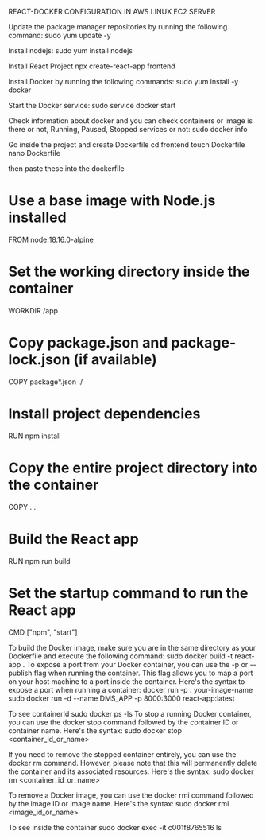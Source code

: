 REACT-DOCKER CONFIGURATION IN AWS LINUX EC2 SERVER

Update the package manager repositories by running the following command:
sudo yum update -y

Install nodejs:
sudo yum install nodejs

Install  React Project
npx create-react-app frontend

Install Docker by running the following commands:
sudo yum install -y docker

Start the Docker service:
sudo service docker start

Check information about docker and you can check containers or image is there or not, Running, Paused, Stopped services or not:
sudo docker info


Go inside the project and create Dockerfile
cd frontend
touch Dockerfile
nano Dockerfile

then paste these into the dockerfile
# Use a base image with Node.js installed
FROM node:18.16.0-alpine

# Set the working directory inside the container
WORKDIR /app

# Copy package.json and package-lock.json (if available)
COPY package*.json ./

# Install project dependencies
RUN npm install

# Copy the entire project directory into the container
COPY . .

# Build the React app
RUN npm run build

# Set the startup command to run the React app
CMD ["npm", "start"]

To build the Docker image, make sure you are in the same directory as your Dockerfile and execute the following command:
sudo docker build -t react-app .
To expose a port from your Docker container, you can use the -p or --publish flag when running the container. This flag allows you to map a port on your host machine to a port inside the container.
Here's the syntax to expose a port when running a container:
docker run -p <host-port>:<container-port> your-image-name
sudo docker run -d --name DMS_APP -p 8000:3000 react-app:latest

To see containerId
sudo docker ps -ls
To stop a running Docker container, you can use the docker stop command followed by the container ID or container name. Here's the syntax:
sudo docker stop <container_id_or_name>

If you need to remove the stopped container entirely, you can use the docker rm command. However, please note that this will permanently delete the container and its associated resources. Here's the syntax:
sudo docker rm <container_id_or_name>

To remove a Docker image, you can use the docker rmi command followed by the image ID or image name. Here's the syntax:
sudo docker rmi <image_id_or_name>

To see inside the container
sudo docker exec -it c001f8765516 ls
